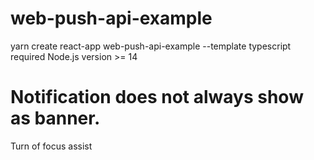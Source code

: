 # web-push-api-example

yarn create react-app web-push-api-example --template typescript
required Node.js version >= 14


# Notification does not always show as banner.
Turn of focus assist